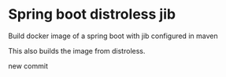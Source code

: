 # Spring boot distroless jib

Build docker image of a spring boot with jib configured in maven

This also builds the image from distroless.

new commit
